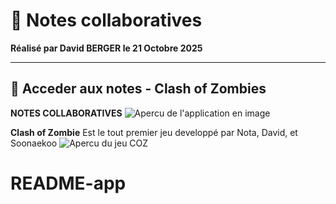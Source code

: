 # 🦒 Notes collaboratives

**Réalisé par David BERGER le 21 Octobre 2025**

---

## 📖 Acceder aux notes - Clash of Zombies

**NOTES COLLABORATIVES**
![Apercu de l'application en image](assets/img/git1.png)

**Clash of Zombie** Est le tout premier jeu developpé par Nota, David, et Soonaekoo
![Apercu du jeu COZ](assets/img/git1.png)

# README-app
